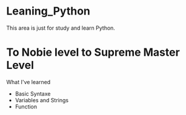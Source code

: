 # Leaning_Python
This area is just for study and learn Python.

# To Nobie level to Supreme Master Level

What I've learned

- Basic Syntaxe
- Variables and Strings
- Function
